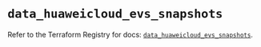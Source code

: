# `data_huaweicloud_evs_snapshots`

Refer to the Terraform Registry for docs: [`data_huaweicloud_evs_snapshots`](https://registry.terraform.io/providers/huaweicloud/huaweicloud/1.71.1/docs/data-sources/evs_snapshots).
